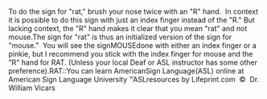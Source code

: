 To do the sign for "rat," brush your nose twice with an "R" hand.  
			In context it is possible to do this sign with just an index finger 
			instead of the "R." But lacking context, the "R" hand makes it 
			clear that you mean "rat" and not mouse.The sign for "rat" is thus an initialized version of the sign for "mouse."  
	You will see the signMOUSEdone with either an index finger or a 
	pinkie, but I recommend you stick with the index finger for mouse and the 
	"R" hand for RAT. (Unless your local Deaf or ASL instructor has some other 
	preference).RAT::You can learn AmericanSign 
		Language(ASL) online at American Sign Language University ™ASLresources 
		by Lifeprint.com  ©  Dr. William Vicars